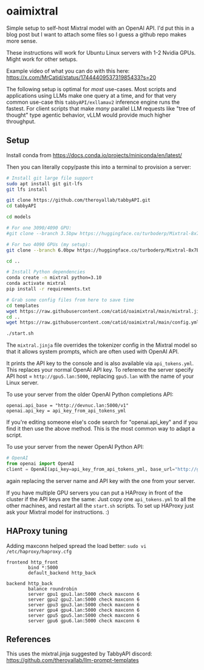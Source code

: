 # oaimixtral

Simple setup to self-host Mixtral model with an OpenAI API.  I'd put this in a blog post but I want to attach some files so I guess a github repo makes more sense.

These instructions will work for Ubuntu Linux servers with 1-2 Nvidia GPUs.  Might work for other setups.

Example video of what you can do with this here: [https://x.com/MrCatid/status/1744440953731985433?s=20
](https://x.com/MrCatid/status/1744441977452609857?s=20)

The following setup is optimal for *most* use-cases.  Most scripts and applications using LLMs make one query at a time, and for that very common use-case this `tabbyAPI/exllamav2` inference engine runs the fastest.  For client scripts that make *many* parallel LLM requests like "tree of thought" type agentic behavior, vLLM would provide much higher throughput.

## Setup

Install conda from https://docs.conda.io/projects/miniconda/en/latest/

Then you can literally copy/paste this into a terminal to provision a server:

```bash
# Install git large file support
sudo apt install git git-lfs
git lfs install

git clone https://github.com/theroyallab/tabbyAPI.git
cd tabbyAPI

cd models

# For one 3090/4090 GPU:
#git clone --branch 3.5bpw https://huggingface.co/turboderp/Mixtral-8x7B-instruct-exl2

# For two 4090 GPUs (my setup):
git clone --branch 6.0bpw https://huggingface.co/turboderp/Mixtral-8x7B-instruct-exl2

cd ..

# Install Python dependencies
conda create -n mixtral python=3.10
conda activate mixtral
pip install -r requirements.txt

# Grab some config files from here to save time
cd templates
wget https://raw.githubusercontent.com/catid/oaimixtral/main/mixtral.jinja
cd ..
wget https://raw.githubusercontent.com/catid/oaimixtral/main/config.yml

./start.sh
```

The `mixtral.jinja` file overrides the tokenizer config in the Mixtral model so that it allows system prompts, which are often used with OpenAI API.

It prints the API key to the console and is also available via `api_tokens.yml`.  This replaces your normal OpenAI API key.  To reference the server specify API host = `http://gpu5.lan:5000`, replacing `gpu5.lan` with the name of your Linux server.

To use your server from the older OpenAI Python completions API:

```
openai.api_base = "http://devnuc.lan:5000/v1"
openai.api_key = api_key_from_api_tokens_yml
```

If you're editing someone else's code search for "openai.api_key" and if you find it then use the above method.  This is the most common way to adapt a script.

To use your server from the newer OpenAI Python API:

```python
# OpenAI
from openai import OpenAI
client = OpenAI(api_key=api_key_from_api_tokens_yml, base_url="http://gpu5.lan:5000/v1")
```

again replacing the server name and API key with the one from your server.

If you have multiple GPU servers you can put a HAProxy in front of the cluster if the API keys are the same: Just copy one `api_tokens.yml` to all the other machines, and restart all the `start.sh` scripts.  To set up HAProxy just ask your Mixtral model for instructions. :)


## HAProxy tuning

Adding maxconn helped spread the load better: `sudo vi /etc/haproxy/haproxy.cfg`

```
frontend http_front
        bind *:5000
        default_backend http_back

backend http_back
        balance roundrobin
        server gpu1 gpu1.lan:5000 check maxconn 6
        server gpu2 gpu2.lan:5000 check maxconn 6
        server gpu3 gpu3.lan:5000 check maxconn 6
        server gpu4 gpu4.lan:5000 check maxconn 6
        server gpu5 gpu5.lan:5000 check maxconn 6
        server gpu6 gpu6.lan:5000 check maxconn 6
```


## References

This uses the mixtral.jinja suggested by TabbyAPI discord: https://github.com/theroyallab/llm-prompt-templates

